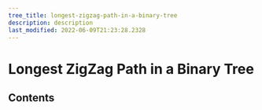 ```yaml
---
tree_title: longest-zigzag-path-in-a-binary-tree
description: description
last_modified: 2022-06-09T21:23:28.2328
---
```


# Longest ZigZag Path in a Binary Tree

## Contents
